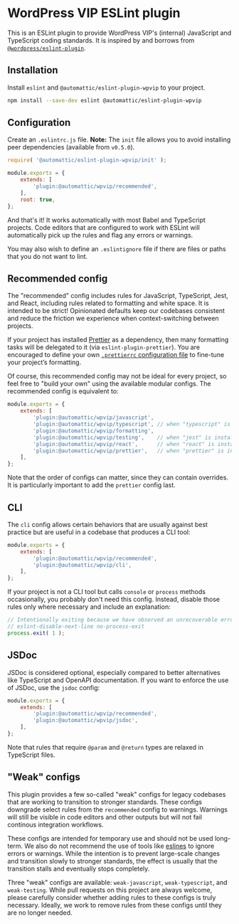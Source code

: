 # WordPress VIP ESLint plugin

This is an ESLint plugin to provide WordPress VIP's (internal) JavaScript and TypeScript coding standards. It is inspired by and borrows from [`@wordpress/eslint-plugin`](https://github.com/WordPress/gutenberg/tree/trunk/packages/eslint-plugin).

## Installation

Install `eslint` and `@automattic/eslint-plugin-wpvip` to your project.

```sh
npm install --save-dev eslint @automattic/eslint-plugin-wpvip
```

## Configuration

Create an `.eslintrc.js` file. **Note:** The `init` file allows you to avoid installing peer dependencies (available from `v0.5.0`).

```js
require( '@automattic/eslint-plugin-wpvip/init' );

module.exports = {
	extends: [
		'plugin:@automattic/wpvip/recommended',
	],
	root: true,
};
```

And that's it! It works automatically with most Babel and TypeScript projects. Code editors that are configured to work with ESLint will automatically pick up the rules and flag any errors or warnings.

You may also wish to define an `.eslintignore` file if there are files or paths that you do not want to lint.

## Recommended config

The "recommended" config includes rules for JavaScript, TypeScript, Jest, and React, including rules related to formatting and white space. It is intended to be strict! Opinionated defaults keep our codebases consistent and reduce the friction we experience when context-switching between projects.

If your project has installed [Prettier](https://prettier.io/) as a dependency, then many formatting tasks will be delegated to it (via `eslint-plugin-prettier`). You are encouraged to define your own [`.prettierrc` configuration file](https://prettier.io/docs/en/configuration.html) to fine-tune your project’s formatting.

Of course, this recommended config may not be ideal for every project, so feel free to "build your own" using the available modular configs. The recommended config is equivalent to:

```js
module.exports = {
	extends: [
		'plugin:@automattic/wpvip/javascript',
		'plugin:@automattic/wpvip/typescript', // when "typescript" is installed
		'plugin:@automattic/wpvip/formatting',
		'plugin:@automattic/wpvip/testing',    // when "jest" is installed
		'plugin:@automattic/wpvip/react',      // when "react" is installed
		'plugin:@automattic/wpvip/prettier',   // when "prettier" is installed
	],
};
```

Note that the order of configs can matter, since they can contain overrides. It is particularly important to add the `prettier` config last.

## CLI

The `cli` config allows certain behaviors that are usually against best practice but are useful in a codebase that produces a CLI tool:

```js
module.exports = {
	extends: [
		'plugin:@automattic/wpvip/recommended',
		'plugin:@automattic/wpvip/cli',
	],
};
```

If your project is not a CLI tool but calls `console` or `process` methods occasionally, you probably don't need this config. Instead, disable those rules only where necessary and include an explanation:

```js
// Intentionally exiting because we have observed an unrecoverable error.
// eslint-disable-next-line no-process-exit
process.exit( 1 );
```

## JSDoc

JSDoc is considered optional, especially compared to better alternatives like TypeScript and OpenAPI documentation. If you want to enforce the use of JSDoc, use the `jsdoc` config:

```js
module.exports = {
	extends: [
		'plugin:@automattic/wpvip/recommended',
		'plugin:@automattic/wpvip/jsdoc',
	],
};
```

Note that rules that require `@param` and `@return` types are relaxed in TypeScript files.

## "Weak" configs

This plugin provides a few so-called "weak" configs for legacy codebases that are working to transition to stronger standards. These configs downgrade select rules from the `recommended` config to warnings. Warnings will still be visible in code editors and other outputs but will not fail continous integration workflows.

These configs are intended for temporary use and should not be used long-term. We also do not recommend the use of tools like [eslines](https://github.com/Automattic/eslines) to ignore errors or warnings. While the intention is to prevent large-scale changes and transition slowly to stronger standards, the effect is usually that the transition stalls and eventually stops completely.

Three "weak" configs are available: `weak-javascript`, `weak-typescript`, and `weak-testing`. While pull requests on this project are always welcome, please carefully consider whether adding rules to these configs is truly necessary. Ideally, we work to remove rules from these configs until they are no longer needed.
